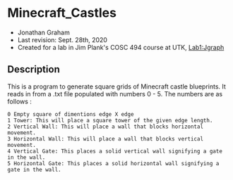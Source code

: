 # Minecraft_Castles
- Jonathan Graham
- Last revision: Sept. 28th, 2020
- Created for a lab in Jim Plank's COSC 494 course at UTK, [Lab1:Jgraph](http://web.eecs.utk.edu/~jplank/plank/classes/cs494/494/labs/Lab-1-Jgraph/)

## Description

This is a program to generate square grids of Minecraft castle blueprints. It reads in from a .txt file populated with numbers 0 - 5.
The numbers are as follows :

    0 Empty square of dimentions edge X edge
    1 Tower: This will place a square tower of the given edge length.
    2 Vertical Wall: This will place a wall that blocks horizontal movement.
    3 Horizontal Wall: This will place a wall that blocks vertical movement.
    4 Vertical Gate: This places a solid vertical wall signifying a gate in the wall.
    5 Horizontal Gate: This places a solid horizontal wall signifying a gate in the wall.
